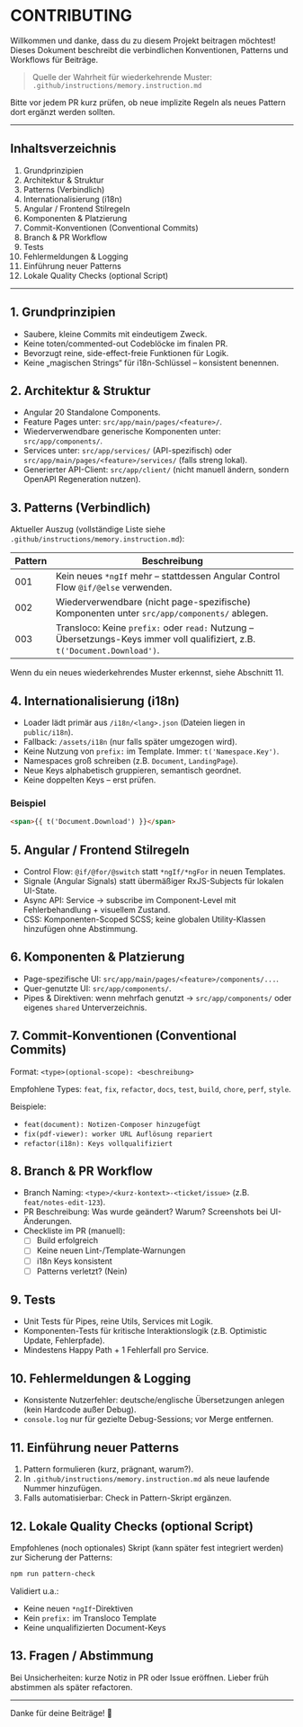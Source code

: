 # CONTRIBUTING

Willkommen und danke, dass du zu diesem Projekt beitragen möchtest! Dieses Dokument beschreibt die verbindlichen Konventionen, Patterns und Workflows für Beiträge.

> Quelle der Wahrheit für wiederkehrende Muster: `.github/instructions/memory.instruction.md`

Bitte vor jedem PR kurz prüfen, ob neue implizite Regeln als neues Pattern dort ergänzt werden sollten.

---
## Inhaltsverzeichnis
1. Grundprinzipien
2. Architektur & Struktur
3. Patterns (Verbindlich)
4. Internationalisierung (i18n)
5. Angular / Frontend Stilregeln
6. Komponenten & Platzierung
7. Commit-Konventionen (Conventional Commits)
8. Branch & PR Workflow
9. Tests
10. Fehlermeldungen & Logging
11. Einführung neuer Patterns
12. Lokale Quality Checks (optional Script)

---
## 1. Grundprinzipien
- Saubere, kleine Commits mit eindeutigem Zweck.
- Keine toten/commented-out Codeblöcke im finalen PR.
- Bevorzugt reine, side-effect-freie Funktionen für Logik.
- Keine „magischen Strings“ für i18n-Schlüssel – konsistent benennen.

## 2. Architektur & Struktur
- Angular 20 Standalone Components.
- Feature Pages unter: `src/app/main/pages/<feature>/`.
- Wiederverwendbare generische Komponenten unter: `src/app/components/`.
- Services unter: `src/app/services/` (API-spezifisch) oder `src/app/main/pages/<feature>/services/` (falls streng lokal).
- Generierter API-Client: `src/app/client/` (nicht manuell ändern, sondern OpenAPI Regeneration nutzen).

## 3. Patterns (Verbindlich)
Aktueller Auszug (vollständige Liste siehe `.github/instructions/memory.instruction.md`):

| Pattern | Beschreibung |
|---------|--------------|
| 001 | Kein neues `*ngIf` mehr – stattdessen Angular Control Flow `@if/@else` verwenden. |
| 002 | Wiederverwendbare (nicht page-spezifische) Komponenten unter `src/app/components/` ablegen. |
| 003 | Transloco: Keine `prefix:` oder `read:` Nutzung – Übersetzungs-Keys immer voll qualifiziert, z.B. `t('Document.Download')`. |

Wenn du ein neues wiederkehrendes Muster erkennst, siehe Abschnitt 11.

## 4. Internationalisierung (i18n)
- Loader lädt primär aus `/i18n/<lang>.json` (Dateien liegen in `public/i18n`).
- Fallback: `/assets/i18n` (nur falls später umgezogen wird).
- Keine Nutzung von `prefix:` im Template. Immer: `t('Namespace.Key')`.
- Namespaces groß schreiben (z.B. `Document`, `LandingPage`).
- Neue Keys alphabetisch gruppieren, semantisch geordnet.
- Keine doppelten Keys – erst prüfen.

### Beispiel
```html
<span>{{ t('Document.Download') }}</span>
```

## 5. Angular / Frontend Stilregeln
- Control Flow: `@if/@for/@switch` statt `*ngIf/*ngFor` in neuen Templates.
- Signale (Angular Signals) statt übermäßiger RxJS-Subjects für lokalen UI-State.
- Async API: Service -> subscribe im Component-Level mit Fehlerbehandlung + visuellem Zustand.
- CSS: Komponenten-Scoped SCSS; keine globalen Utility-Klassen hinzufügen ohne Abstimmung.

## 6. Komponenten & Platzierung
- Page-spezifische UI: `src/app/main/pages/<feature>/components/...`.
- Quer-genutzte UI: `src/app/components/`.
- Pipes & Direktiven: wenn mehrfach genutzt -> `src/app/components/` oder eigenes `shared` Unterverzeichnis.

## 7. Commit-Konventionen (Conventional Commits)
Format: `<type>(optional-scope): <beschreibung>`

Empfohlene Types: `feat`, `fix`, `refactor`, `docs`, `test`, `build`, `chore`, `perf`, `style`.

Beispiele:
- `feat(document): Notizen-Composer hinzugefügt`
- `fix(pdf-viewer): worker URL Auflösung repariert`
- `refactor(i18n): Keys vollqualifiziert`

## 8. Branch & PR Workflow
- Branch Naming: `<type>/<kurz-kontext>-<ticket/issue>` (z.B. `feat/notes-edit-123`).
- PR Beschreibung: Was wurde geändert? Warum? Screenshots bei UI-Änderungen.
- Checkliste im PR (manuell):
  - [ ] Build erfolgreich
  - [ ] Keine neuen Lint-/Template-Warnungen
  - [ ] i18n Keys konsistent
  - [ ] Patterns verletzt? (Nein)

## 9. Tests
- Unit Tests für Pipes, reine Utils, Services mit Logik.
- Komponenten-Tests für kritische Interaktionslogik (z.B. Optimistic Update, Fehlerpfade).
- Mindestens Happy Path + 1 Fehlerfall pro Service.

## 10. Fehlermeldungen & Logging
- Konsistente Nutzerfehler: deutsche/englische Übersetzungen anlegen (kein Hardcode außer Debug).
- `console.log` nur für gezielte Debug-Sessions; vor Merge entfernen.

## 11. Einführung neuer Patterns
1. Pattern formulieren (kurz, prägnant, warum?).
2. In `.github/instructions/memory.instruction.md` als neue laufende Nummer hinzufügen.
3. Falls automatisierbar: Check in Pattern-Skript ergänzen.

## 12. Lokale Quality Checks (optional Script)
Empfohlenes (noch optionales) Skript (kann später fest integriert werden) zur Sicherung der Patterns:
```bash
npm run pattern-check
```
Validiert u.a.:
- Keine neuen `*ngIf`-Direktiven
- Kein `prefix:` im Transloco Template
- Keine unqualifizierten Document-Keys

## 13. Fragen / Abstimmung
Bei Unsicherheiten: kurze Notiz in PR oder Issue eröffnen. Lieber früh abstimmen als später refactoren.

---
Danke für deine Beiträge! 🙌
